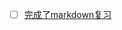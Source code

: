 - [ ]  [完成了markdown复习](https://www.konglb.top/2025/01/31/markdown%E9%87%8D%E6%96%B0%E5%A4%8D%E4%B9%A0%E6%95%B4%E7%90%86%E8%A6%81%E7%82%B9/)